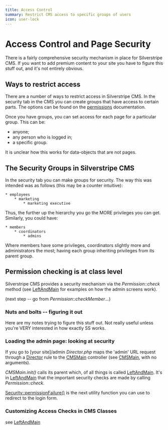 ```yaml
---
title: Access Control
summary: Restrict CMS access to specific groups of users
icon: user-lock
---
```

# Access Control and Page Security

There is a fairly comprehensive security mechanism in place for Silverstripe CMS. If you want to add premium content to your
site you have to figure this stuff out, and it's not entirely obvious. 

## Ways to restrict access

There are a number of ways to restrict access in Silverstripe CMS.  In the security tab in the CMS you can create groups
that have access to certain parts.  The options can be found on the [permissions](/developer_guides/security/permissions) documentation. 

Once you have groups, you can set access for each page for a particular group.  This can be:
* anyone;
* any person who is logged in;
* a specific group.

It is unclear how this works for data-objects that are not pages.

## The Security Groups in Silverstripe CMS

In the security tab you can make groups for security.  The way this was intended was as follows (this may be a counter
intuitive):

	* employees
		* marketing
			* marketing executive

Thus, the further up the hierarchy you go the MORE privileges you can get.  Similarly, you could have:

	* members
		* coordinators
			* admins

Where members have some privileges, coordinators slightly more and administrators the most; having each group inheriting
privileges from its parent group.     

## Permission checking is at class level

Silverstripe CMS provides a security mechanism via the *Permission::check* method (see [LeftAndMain](api:SilverStripe\Admin\LeftAndMain) for examples on how
the admin screens work).

(next step -- go from *Permission::checkMember*...)

### Nuts and bolts -- figuring it out

Here are my notes trying to figure this stuff out. Not really useful unless you're VERY interested in how exactly SS
works.


### Loading the admin page: looking at security

If you go to [your site]/admin *Director.php* maps the 'admin' URL request through a [Director](api:SilverStripe\Control\Director) rule to the
[CMSMain](api:SilverStripe\CMS\Controllers\CMSMain) controller (see [CMSMain](api:SilverStripe\CMS\Controllers\CMSMain), with no arguments). 

*CMSMain.init()* calls its parent which, of all things is called [LeftAndMain](api:SilverStripe\Admin\LeftAndMain). It's in [LeftAndMain](api:SilverStripe\Admin\LeftAndMain) that the
important security checks are made by calling *Permission::check*. 

[Security::permissionFailure()](api:SilverStripe\Security\Security::permissionFailure()) is the next utility function you can use to redirect to the login form. 

### Customizing Access Checks in CMS Classes

see [LeftAndMain](api:SilverStripe\Admin\LeftAndMain)
